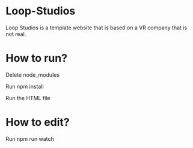 # Loop-Studios

Loop Studios is a template website that is based on a VR company that is not real.

# How to run?

Delete node_modules

Run npm install

Run the HTML file

# How to edit?

Run npm run watch